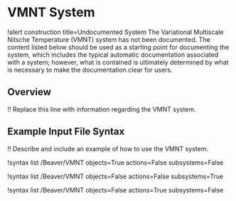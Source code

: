 # VMNT System

!alert construction title=Undocumented System
The Variational Multiscale Nitsche Temperature (VMNT) system has not been documented. 
The content listed below should be used as a starting
point for documenting the system, which includes the typical automatic documentation associated with
a system; however, what is contained is ultimately determined by what is necessary to make the
documentation clear for users.

## Overview

!! Replace this line with information regarding the VMNT system.

## Example Input File Syntax

!! Describe and include an example of how to use the VMNT system.

!syntax list /Beaver/VMNT objects=True actions=False subsystems=False

!syntax list /Beaver/VMNT objects=False actions=False subsystems=True

!syntax list /Beaver/VMNT objects=False actions=True subsystems=False
